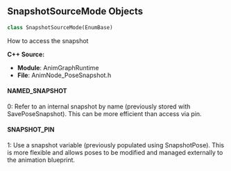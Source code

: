 ## SnapshotSourceMode Objects

```python
class SnapshotSourceMode(EnumBase)
```

How to access the snapshot

**C++ Source:**

- **Module**: AnimGraphRuntime
- **File**: AnimNode_PoseSnapshot.h

<a id="unreal.SnapshotSourceMode.NAMED_SNAPSHOT"></a>

#### NAMED_SNAPSHOT

0: Refer to an internal snapshot by name (previously stored with SavePoseSnapshot).
This can be more efficient than access via pin.

<a id="unreal.SnapshotSourceMode.SNAPSHOT_PIN"></a>

#### SNAPSHOT_PIN

1: Use a snapshot variable (previously populated using SnapshotPose).
This is more flexible and allows poses to be modified and managed externally to the animation blueprint.

<a id="unreal.DrivenDestinationMode"></a>
